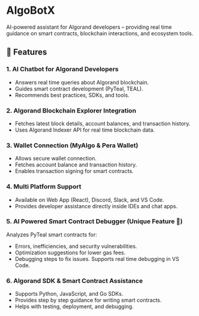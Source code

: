 # AlgoBotX
AI-powered assistant for Algorand developers – providing real time guidance on smart contracts, blockchain interactions, and ecosystem tools.

## 🚀 Features
### 1. AI Chatbot for Algorand Developers
- Answers real time queries about Algorand blockchain.
- Guides smart contract development (PyTeal, TEAL).
- Recommends best practices, SDKs, and tools.

### 2. Algorand Blockchain Explorer Integration
- Fetches latest block details, account balances, and transaction history.
- Uses Algorand Indexer API for real time blockchain data.

### 3. Wallet Connection (MyAlgo & Pera Wallet)
- Allows secure wallet connection.
- Fetches account balance and transaction history.
- Enables transaction signing for smart contracts.

### 4. Multi Platform Support
- Available on Web App (React), Discord, Slack, and VS Code.
- Provides developer assistance directly inside IDEs and chat apps.

### 5. AI Powered Smart Contract Debugger (Unique Feature 🚀)

Analyzes PyTeal smart contracts for:
  - Errors, inefficiencies, and security vulnerabilities.
  - Optimization suggestions for lower gas fees.
  - Debugging steps to fix issues.
Supports real time debugging in VS Code.

### 6. Algorand SDK & Smart Contract Assistance
- Supports Python, JavaScript, and Go SDKs.
- Provides step by step guidance for writing smart contracts.
- Helps with testing, deployment, and debugging.
